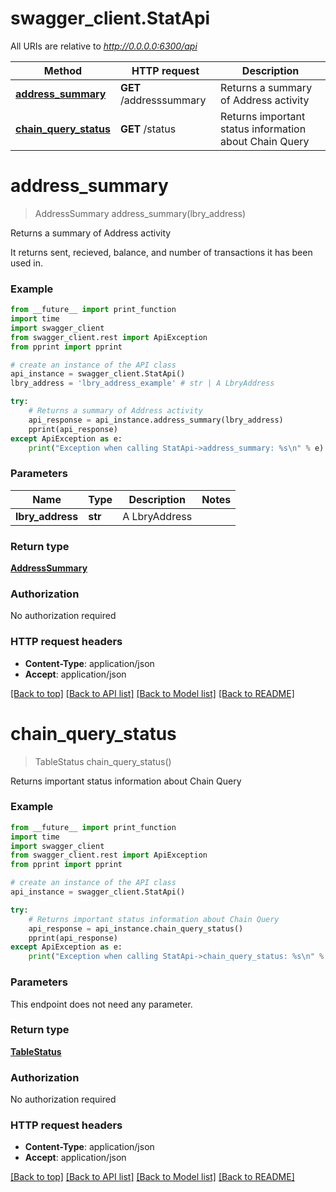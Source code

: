 # swagger_client.StatApi

All URIs are relative to *http://0.0.0.0:6300/api*

Method | HTTP request | Description
------------- | ------------- | -------------
[**address_summary**](StatApi.md#address_summary) | **GET** /addresssummary | Returns a summary of Address activity
[**chain_query_status**](StatApi.md#chain_query_status) | **GET** /status | Returns important status information about Chain Query


# **address_summary**
> AddressSummary address_summary(lbry_address)

Returns a summary of Address activity

It returns sent, recieved, balance, and number of transactions it has been used in.

### Example
```python
from __future__ import print_function
import time
import swagger_client
from swagger_client.rest import ApiException
from pprint import pprint

# create an instance of the API class
api_instance = swagger_client.StatApi()
lbry_address = 'lbry_address_example' # str | A LbryAddress

try:
    # Returns a summary of Address activity
    api_response = api_instance.address_summary(lbry_address)
    pprint(api_response)
except ApiException as e:
    print("Exception when calling StatApi->address_summary: %s\n" % e)
```

### Parameters

Name | Type | Description  | Notes
------------- | ------------- | ------------- | -------------
 **lbry_address** | **str**| A LbryAddress | 

### Return type

[**AddressSummary**](AddressSummary.md)

### Authorization

No authorization required

### HTTP request headers

 - **Content-Type**: application/json
 - **Accept**: application/json

[[Back to top]](#) [[Back to API list]](../README.md#documentation-for-api-endpoints) [[Back to Model list]](../README.md#documentation-for-models) [[Back to README]](../README.md)

# **chain_query_status**
> TableStatus chain_query_status()

Returns important status information about Chain Query

### Example
```python
from __future__ import print_function
import time
import swagger_client
from swagger_client.rest import ApiException
from pprint import pprint

# create an instance of the API class
api_instance = swagger_client.StatApi()

try:
    # Returns important status information about Chain Query
    api_response = api_instance.chain_query_status()
    pprint(api_response)
except ApiException as e:
    print("Exception when calling StatApi->chain_query_status: %s\n" % e)
```

### Parameters
This endpoint does not need any parameter.

### Return type

[**TableStatus**](TableStatus.md)

### Authorization

No authorization required

### HTTP request headers

 - **Content-Type**: application/json
 - **Accept**: application/json

[[Back to top]](#) [[Back to API list]](../README.md#documentation-for-api-endpoints) [[Back to Model list]](../README.md#documentation-for-models) [[Back to README]](../README.md)

